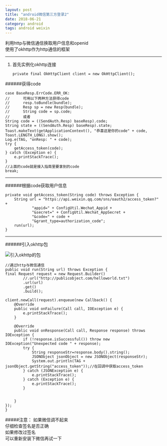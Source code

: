 ```yaml
---
layout: post
title: "android微信第三方登录2"
date: 2018-06-21
category: android
tags: android weixin
---
```



利用http与微信通信换取用户信息和openid  
使用了okhttp作为http通信的框架  

------------------------------------
1. 首先实例化okhttp连接  

	`private final OkHttpClient client = new OkHttpClient();`


######获得code

	case BaseResp.ErrCode.ERR_OK:
	//      可用以下两种方法获得code
	//      resp.toBundle(bundle);
	//      Resp sp = new Resp(bundle);
	//      String code = sp.code;
	//      或者
	String code = ((SendAuth.Resp) baseResp).code;
	String state = ((SendAuth.Resp) baseResp).state;
	Toast.makeText(getApplicationContext(), "恭喜这是你的code" + code, Toast.LENGTH_LONG).show();
	Log.e(TAG, "onResp: " + code);
	try {
		getAccess_token(code);
	} catch (Exception e) {
		e.printStackTrace();
	}
	//上面的code就是接入指南里要拿到的code
	break;

-------------------------------------------
######根据code获取用户信息

	private void getAccess_token(String code) throws Exception {
		String url = "https://api.weixin.qq.com/sns/oauth2/access_token?" +
				"appid=" + ConfigUtil.Wechat_Appid +
				"&secret=" + ConfigUtil.Wechat_AppSecret +
				"&code=" + code +
				"&grant_type=authorization_code";
		run(url);
	}

-----------------------------------------
######引入okhttp包

![引入okhttp的包](http://upload-images.jianshu.io/upload_images/2590671-e535b2d91c6473b1.png?imageMogr2/auto-orient/strip%7CimageView2/2/w/1240)


	//通过http与微信通信
    public void run(String url) throws Exception {
	final Request request = new Request.Builder()
			//.url("http://publicobject.com/helloworld.txt")
			.url(url)
			.get()
			.build();

	client.newCall(request).enqueue(new Callback() {
		@Override
		public void onFailure(Call call, IOException e) {
			e.printStackTrace();
		}

		@Override
		public void onResponse(Call call, Response response) throws IOException {
			if (!response.isSuccessful()) throw new IOException("Unexpected code " + response);
			try {
				String responseStr=response.body().string();
				JSONObject jsonObject = new JSONObject(responseStr);
				System.out.println(TAG + jsonObject.getString("access_token"));//在回调中获取access_token
			} catch (JSONException e) {
				e.printStackTrace();
			} catch (Exception e) {
				e.printStackTrace();
			}


		}
	});
	}

#####注意：
如果微信调不起来  
仔细检查签名是否正确  
如果修改过签名  
可以重新安装下微信再试一下  